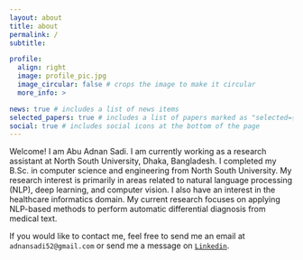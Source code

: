 ```yaml
---
layout: about
title: about
permalink: /
subtitle: 

profile:
  align: right
  image: profile_pic.jpg
  image_circular: false # crops the image to make it circular
  more_info: >

news: true # includes a list of news items
selected_papers: true # includes a list of papers marked as "selected={true}"
social: true # includes social icons at the bottom of the page
---
```


Welcome! I am Abu Adnan Sadi. I am currently working as a research assistant at North South University, Dhaka, Bangladesh. I completed my B.Sc. in computer science and engineering from North South University. My research interest is primarily in areas related to natural language processing (NLP), deep learning, and computer vision. I also have an interest in the healthcare informatics domain. My current research focuses on applying NLP-based methods to perform automatic differential diagnosis from medical text.

If you would like to contact me, feel free to send me an email at `adnansadi52@gmail.com` or send me a message on [`Linkedin`](https://www.linkedin.com/in/abu-adnan-sadi-1a40a4200/).



